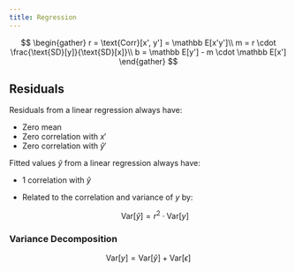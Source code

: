 ```yaml
---
title: Regression
---
```


$$
\begin{gather}
r = \text{Corr}[x', y'] = \mathbb E[x'y']\\
m = r \cdot \frac{\text{SD}[y]}{\text{SD}[x]}\\
b = \mathbb E[y'] - m \cdot \mathbb E[x']
\end{gather}
$$

## Residuals

Residuals from a linear regression always have:
* Zero mean
* Zero correlation with $x'$
* Zero correlation with $\hat y'$

Fitted values $\hat y$ from a linear regression always have:
* 1 correlation with $\hat y$
* Related to the correlation and variance of $y$ by:

    $$
    \text{Var}[\hat y] = r^2 \cdot \text{Var}[y]
    $$

### Variance Decomposition

$$
\text{Var}[y] = \text{Var}[\hat y] + \text{Var}[\epsilon]
$$
